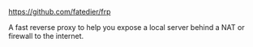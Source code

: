 https://github.com/fatedier/frp

A fast reverse proxy to help you expose a local server behind a NAT or firewall to the internet. 
